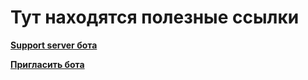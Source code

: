 # Тут находятся полезные ссылки
__[Support server бота](https://discord.gg/8wgrzSQ5By)__

__[Пригласить бота](https://discord.com/oauth2/authorize?client_id=780055783442087946&scope=bot&permissions=2147483647)__
